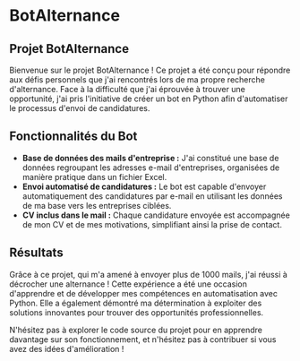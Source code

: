 # BotAlternance

## Projet BotAlternance

Bienvenue sur le projet BotAlternance ! Ce projet a été conçu pour répondre aux défis personnels que j'ai rencontrés lors de ma propre recherche d'alternance. Face à la difficulté que j'ai éprouvée à trouver une opportunité, j'ai pris l'initiative de créer un bot en Python afin d'automatiser le processus d'envoi de candidatures.

## Fonctionnalités du Bot

- **Base de données des mails d'entreprise :** J'ai constitué une base de données regroupant les adresses e-mail d'entreprises, organisées de manière pratique dans un fichier Excel.
- **Envoi automatisé de candidatures :** Le bot est capable d'envoyer automatiquement des candidatures par e-mail en utilisant les données de ma base vers les entreprises ciblées.
- **CV inclus dans le mail :** Chaque candidature envoyée est accompagnée de mon CV et de mes motivations, simplifiant ainsi la prise de contact.

## Résultats

Grâce à ce projet, qui m'a amené à envoyer plus de 1000 mails, j'ai réussi à décrocher une alternance ! Cette expérience a été une occasion d'apprendre et de développer mes compétences en automatisation avec Python. Elle a également démontré ma détermination à exploiter des solutions innovantes pour trouver des opportunités professionnelles.

N'hésitez pas à explorer le code source du projet pour en apprendre davantage sur son fonctionnement, et n'hésitez pas à contribuer si vous avez des idées d'amélioration !
